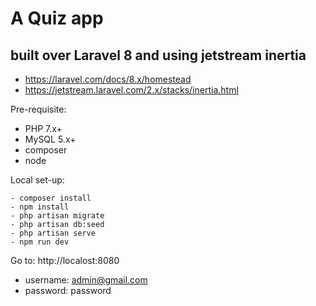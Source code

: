 # A Quiz app 
## built over Laravel 8 and using jetstream inertia
- https://laravel.com/docs/8.x/homestead
- https://jetstream.laravel.com/2.x/stacks/inertia.html

Pre-requisite:
- PHP 7.x+
- MySQL 5.x+
- composer
- node

Local set-up:

    - composer install
    - npm install
    - php artisan migrate
    - php artisan db:seed
    - php artisan serve
    - npm run dev
    
Go to: http://localost:8080
- username: admin@gmail.com 
- password: password
